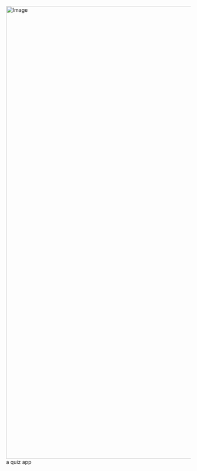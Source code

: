 <img width="1232" alt="Image" src="https://github.com/user-attachments/assets/3fb937f3-42b7-44d9-966f-71dafb37807c" />
a quiz app
